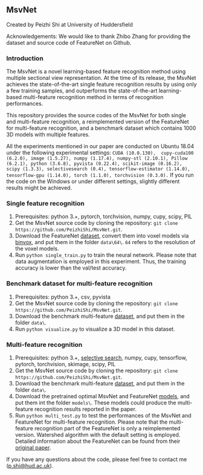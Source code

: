 ## MsvNet
Created by Peizhi Shi at University of Huddersfield

Acknowledgements: We would like to thank Zhibo Zhang for providing the dataset and source code of FeatureNet on Github. 

### Introduction

The MsvNet is a novel learning-based feature recognition method using multiple sectional view representation. At the time of its release, the MsvNet achieves the state-of-the-art single feature recognition results by using only a few training samples, and outperforms the state-of-the-art learning-based multi-feature recognition method in terms of recognition performances.

This repository provides the source codes of the MsvNet for both single and multi-feature recognition, a reimplemented version of the FeatureNet for multi-feature recognition, and a benchmark dataset which contains 1000 3D models with multiple features.

All the experiments mentioned in our paper are conducted on Ubuntu 18.04 under the following experimental settings:
`CUDA (10.0.130), 
cupy-cuda100 (6.2.0),
image (1.5.27),
numpy (1.17.4),
numpy-stl (2.10.1),
Pillow (6.2.1),
python (3.6.8),
pyvista (0.22.4),
scikit-image (0.16.2),
scipy (1.3.3),
selectivesearch (0.4),
tensorflow-estimator (1.14.0),
tensorflow-gpu (1.14.0),
torch (1.1.0),
torchvision (0.3.0).`
If you run the code on the Windows or under different settings, slightly different results might be achieved.


### Single feature recognition

1. Prerequisites: python 3.+, pytorch, torchvision, numpy, cupy, scipy, PIL
2. Get the MsvNet source code by cloning the repository: `git clone https://github.com/PeizhiShi/MsvNet.git`.
3. Download the FeatureNet [dataset](https://github.com/madlabub/Machining-feature-dataset), convert them into voxel models via [binvox](https://www.patrickmin.com/binvox/), and put them in the folder `data\64\`. `64` refers to the resolution of the voxel models.
4. Run `python single_train.py` to train the neural network. Please note that data augmentation is employed in this experiment. Thus, the training accuracy is lower than the val/test accuracy.


### Benchmark dataset for multi-feature recognition

1. Prerequisites: python 3.+, csv, pyvista
2. Get the MsvNet source code by cloning the repository: `git clone https://github.com/PeizhiShi/MsvNet.git`.
3. Download the benchmark multi-feature [dataset](https://1drv.ms/u/s!At5UoWCCWHUKafomIKnOJnsl0Dg?e=lbK8iw), and put them in the folder `data\`.
4. Run `python visualize.py` to visualize a 3D model in this dataset.


### Multi-feature recognition

1. Prerequisites: python 3.+, [selective search](https://github.com/AlpacaDB/selectivesearch), numpy, cupy, tensorflow, pytorch, torchvision, skimage, scipy, PIL 
2. Get the MsvNet source code by cloning the repository: `git clone https://github.com/PeizhiShi/MsvNet.git`.
3. Download the benchmark multi-feature [dataset](https://1drv.ms/u/s!At5UoWCCWHUKafomIKnOJnsl0Dg?e=lbK8iw), and put them in the folder `data\`.
4. Download the pretrained optimal MsvNet and FeatureNet [models](https://1drv.ms/u/s!At5UoWCCWHUKaM5mfNTkvL1tl_c?e=OHVMBR), and put them int the folder `models\`. These models could produce the multi-feature recognition results reported in the paper.
5. Run `python multi_test.py` to test the performances of the MsvNet and FeatureNet for multi-feature recognition. Please note that the multi-feature recognition part of the FeatureNet is only a reimplemented version. Watershed algorithm with the default setting is employed. Detailed information about the FeatureNet can be found from their [original paper](https://doi.org/10.1016/j.cad.2018.03.006).

If you have any questions about the code, please feel free to contact me (p.shi@hud.ac.uk).
